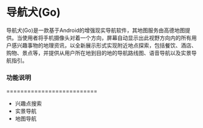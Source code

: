 导航犬(Go)
==========================
导航犬(Go)是一款基于Android的增强现实导航软件，其地图服务由高德地图提供。当使用者将手机摄像头对着一个方向，屏幕自动显示出此视野方向内的所有用户感兴趣事物的地理资讯，以全新展示形式实现附近地点探索，包括餐饮、酒店、购物、景点等，并提供从用户所在地到目的地的导航路线图、语音导航以及实景导航指引。
     
### 功能说明
==========================
- 兴趣点搜索
- 实景导航
- 地图导航
